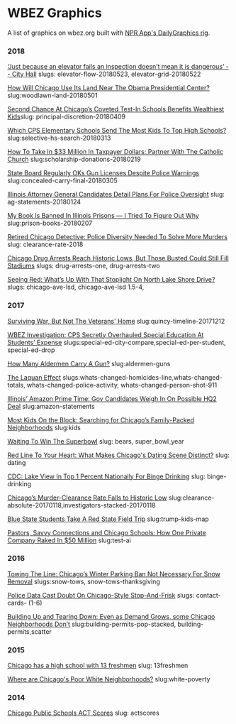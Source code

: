 # WBEZ Graphics

A list of graphics on wbez.org built with [NPR App's DailyGraphics rig](https://github.com/nprapps/dailygraphics).


### 2018

[‘Just because an elevator fails an inspection doesn’t mean it is dangerous’ -- City Hall](https://interactive.wbez.org/elevators/failed-inspections/) slugs: elevator-flow-20180523, elevator-grid-20180522


[How Will Chicago Use Its Land Near The Obama Presidential Center?](https://www.wbez.org/shows/wbez-news/how-will-chicago-use-its-land-near-the-obama-presidential-center/9bf59010-42d0-4a2e-acc5-4dbc6094bc12) slug:woodlawn-land-20180501

[Second Chance At Chicago’s Coveted Test-In Schools Benefits Wealthiest Kids](https://www.wbez.org/shows/wbez-news/second-chance-at-chicagos-coveted-testin-schools-benefits-wealthiest-kids/19347d82-5575-41f8-af3c-ce9e72574991)slug: principal-discretion-20180409


[Which CPS Elementary Schools Send The Most Kids To Top High Schools?](https://www.wbez.org/shows/wbez-news/which-cps-elementary-schools-send-the-most-kids-to-top-high-schools/f8a51e7d-dcc5-42f5-ba24-1c357f0204a0)
slug:selective-hs-search-20180313

[How To Take In $33 Million In Taxpayer Dollars: Partner With The Catholic Church](https://www.wbez.org/shows/wbez-news/how-to-take-in-33-million-in-taxpayer-dollars-partner-with-the-catholic-church/91468342-1d17-416a-8a6e-c5b58472dba6)
slug:scholarship-donations-20180219


[State Board Regularly OKs Gun Licenses Despite Police Warnings](https://www.wbez.org/shows/wbez-news/state-board-regularly-oks-gun-licenses-despite-police-warnings/8305a761-bd66-405a-acf0-10dac6b825a1)
slug:concealed-carry-final-20180305


[Illinois Attorney General Candidates Detail Plans For Police Oversight](https://www.wbez.org/shows/wbez-news/illinois-attorney-general-candidates-detail-plans-for-police-oversight/808e8560-ec21-4df7-8a67-82ae3922c716)
slug: ag-statements-20180124


[My Book Is Banned In Illinois Prisons — I Tried To Figure Out Why](https://www.wbez.org/shows/wbez-news/my-book-is-banned-in-illinois-prisons-i-tried-to-figure-out-why/2cb0427f-04ce-465b-a325-3385f809e597)
slug:prison-books-20180207

[Retired Chicago Detective: Police Diversity Needed To Solve More Murders](https://www.wbez.org/shows/wbez-news/retired-chicago-detective-police-diversity-needed-to-solve-more-murders/0443828a-d021-4078-b2a4-f0a9b5ef676c)
slug: clearance-rate-2018


[Chicago Drug Arrests Reach Historic Lows, But Those Busted Could Still Fill Stadiums](https://www.wbez.org/shows/wbez-news/chicago-drug-arrests-reach-historic-lows-but-those-busted-could-still-fill-stadiums/060f8449-17bf-4a52-97eb-0bab93ee32aa)
slugs: drug-arrests-one, drug-arrests-two



[Seeing Red: What’s Up With That Stoplight On North Lake Shore Drive?](https://www.wbez.org/shows/curious-city/whats-up-with-that-stoplight-on-north-lake-shore-drive/b9d93a22-52ca-468a-b49a-61f0bb150d4c)
slugs: chicago-ave-lsd, chicago-ave-lsd 1.5-4, 


### 2017
[Surviving War, But Not The Veterans' Home](https://interactive.wbez.org/legionnaires/)
slug:quincy-timeline-20171212


[WBEZ Investigation: CPS Secretly Overhauled Special Education At Students’ Expense](https://www.wbez.org/shows/wbez-news/wbez-investigation-cps-secretly-overhauled-special-education-at-students-expense/2f6907ea-6ad2-4557-9a03-7da60710f8f9)
slugs:special-ed-city-compare,special-ed-per-student, special-ed-drop


[How Many Aldermen Carry A Gun?](http://interactive.wbez.org/everyotherhour/aldermen)
slug:aldermen-guns


[The Laquan Effect](http://interactive.wbez.org/everyotherhour/laquan-effect/)
slugs:whats-changed-homicides-line,whats-changed-totals, whats-changed-police-activity, whats-changed-person-shot-911


[Illinois’ Amazon Prime Time: Gov Candidates Weigh In On Possible HQ2 Deal](https://www.wbez.org/shows/wbez-news/illinois-amazon-prime-time-gov-candidates-weigh-in-on-possible-hq2-deal/f9543353-3c85-476d-b82c-67b64d4f0bba)
slug:amazon-statements


[Most Kids On the Block: Searching for Chicago’s Family-Packed Neighborhoods](https://www.wbez.org/shows/curious-city/most-kids-on-the-block-searching-for-chicagos-familypacked-neighborhoods/2b8c56be-fdfc-4a52-9975-c1d7b40d50d2)
slug:kids


[Waiting To Win The Superbowl](https://interactive.wbez.org/waiting-to-win-super-bowl/)
slug: bears, super_bowl_year


[Red Line To Your Heart: What Makes Chicago's Dating Scene Distinct?](https://www.wbez.org/shows/curious-city/red-line-to-your-heart-what-makes-chicagos-dating-scene-distinct/11750576-ba21-4577-a3f9-6d59d0a10c43)
slug: dating


[CDC: Lake View In Top 1 Percent Nationally For Binge Drinking](https://www.wbez.org/shows/wbez-news/cdc-lake-view-in-top-1-percent-nationally-for-binge-drinking/a7bef069-ff3f-4bba-bf83-ce4c7e890f22)
slug: binge-drinking


[Chicago’s Murder-Clearance Rate Falls to Historic Low](https://www.wbez.org/shows/wbez-news/chicagos-murderclearance-rate-falls-to-historic-low/fecb9e20-595d-405b-8dd8-331a83f09e1d)
slug:clearance-absolute-20170118,investigators-stacked-20170118

[Blue State Students Take A Red State Field Trip](https://www.wbez.org/shows/wbez-news/blue-state-students-take-a-red-state-field-trip/e282b298-437e-4016-97fc-0860da986b32)
slug:trump-kids-map 


[Pastors, Savvy Connections and Chicago Schools: How One Private Company Raked In $50 Million](https://www.wbez.org/shows/wbez-news/pastors-savvy-connections-and-chicago-schools-how-one-private-company-raked-in-50-million/949a1a9f-8d92-464c-a3c6-38d04d89e768)
slug:test-ai


### 2016
[Towing The Line: Chicago’s Winter Parking Ban Not Necessary For Snow Removal](http://interactive.wbez.org/towing-the-line/)
slugs:snow-tows, snow-tows-thanksgiving

[Police Data Cast Doubt On Chicago-Style Stop-And-Frisk](https://www.wbez.org/shows/wbez-news/police-data-cast-doubt-on-chicagostyle-stopandfrisk/d79738c6-b5a2-494d-acaf-e659969b3e6b)
slugs: contact-cards- (1-6)


[Building Up and Tearing Down: Even as Demand Grows, some Chicago Neighborhoods Don’t](https://www.wbez.org/shows/wbez-news/building-up-and-tearing-down-even-as-demand-grows-some-chicago-neighborhoods-dont/5b809742-4c8b-4615-8907-e3cac111d8eb)
slug:building-permits-pop-stacked, building-permits,scatter

### 2015
[Chicago has a high school with 13 freshmen](https://www.wbez.org/shows/wbez-news/chicago-has-a-high-school-with-13-freshmen/dd7ebcb5-c22f-4b21-be36-583d0ad8bb6f)
slug: 13freshmen

[Where are Chicago's Poor White Neighborhoods?](https://www.wbez.org/shows/curious-city/where-are-chicagos-poor-white-neighborhoods/37e96521-d730-43b8-b645-633aab318314)
slug:white-poverty

### 2014
[Chicago Public Schools ACT Scores](http://interactive.wbez.org/gradingrahm/#education)
slug: actscores





